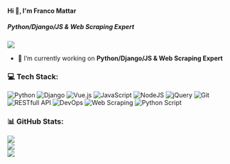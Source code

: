 #### Hi 👋, I'm Franco Mattar
##### **Python/Django/JS & Web Scraping Expert**

[![](https://visitcount.itsvg.in/api?id=renahubbard519&icon=0&color=0)](https://visitcount.itsvg.in)

- 🔭 I’m currently working on **Python/Django/JS & Web Scraping Expert**

### 💻 Tech Stack:
![Python](https://img.shields.io/badge/python-3670A0?style=flat&logo=python&logoColor=ffdd54) ![Django](https://img.shields.io/badge/django-%23092E20.svg?style=flat&logo=django&logoColor=white) ![Vue.js](https://img.shields.io/badge/vuejs-%2335495e.svg?style=flat&logo=vuedotjs&logoColor=%234FC08D) ![JavaScript](https://img.shields.io/badge/javascript-%23323330.svg?style=flat&logo=javascript&logoColor=%23F7DF1E) ![NodeJS](https://img.shields.io/badge/node.js-6DA55F?style=flat&logo=node.js&logoColor=white) ![jQuery](https://img.shields.io/badge/jquery-%230769AD.svg?style=flat&logo=jquery&logoColor=white) ![Git](https://img.shields.io/badge/git-%23F05033.svg?style=flat&logo=git&logoColor=white) ![RESTfull API](https://img.shields.io/badge/RESTfull-API-00B0B9?style=flat&logo=RESTfull-API&logoColor=white) ![DevOps](https://img.shields.io/badge/-DevOps-%238A4182?style=flat&logo=DevOps&logoColor=white) ![Web Scraping](https://img.shields.io/badge/Web-Scraping-9347FF?style=flat&logo=Web-Scraping&logoColor=white) ![Python Script](https://img.shields.io/badge/Python-Script-1976D2?style=flat&logo=f-Python_Script&logoColor=white)

### 📊 GitHub Stats:
![](https://github-readme-stats.vercel.app/api?username=renahubbard519&theme=radical&hide_border=false&include_all_commits=false&count_private=false)<br/>
![](https://github-readme-streak-stats.herokuapp.com/?user=renahubbard519&theme=radical&hide_border=false)<br/>
![](https://github-readme-stats.vercel.app/api/top-langs/?username=renahubbard519&theme=radical&hide_border=false&include_all_commits=false&count_private=false&layout=compact)

